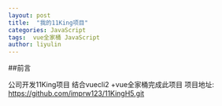 ```yaml
---
layout: post
title:  "我的11King项目"
categories: JavaScript
tags:  vue全家桶 JavaScript
author: liyulin
---
```


##前言

公司开发11King项目 结合vuecli2 +vue全家桶完成此项目
项目地址: https://github.com/imprw123/11KingH5.git



